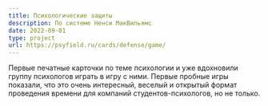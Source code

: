 ```yaml
---
title: Психологические защиты
description: По системе Ненси МакВильямс
date: 2022-09-01
type: project
url: https://psyfield.ru/cards/defense/game/
---
```


Первые печатные карточки по теме психологии и уже вдохновили группу психологов играть в игру с ними. Первые пробные игры показали, что это очень интересный, веселый и открытый формат проведения времени для компаний студентов-психологов, но не только. 